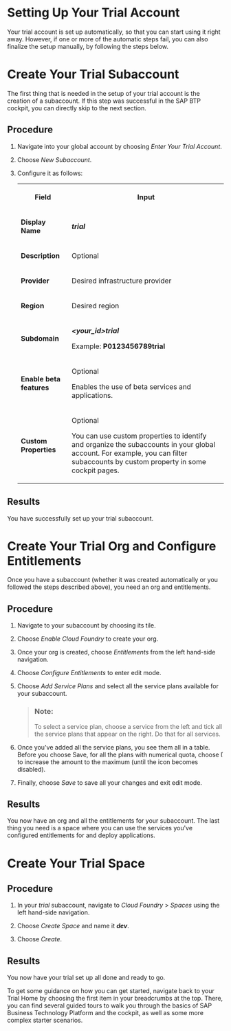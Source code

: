 <!-- loiofa5deb9cc4be4ca58070456cd2c47647 -->

# Setting Up Your Trial Account

Your trial account is set up automatically, so that you can start using it right away. However, if one or more of the automatic steps fail, you can also finalize the setup manually, by following the steps below.

 <a name="loiofa5deb9cc4be4ca58070456cd2c47647 loio495f2c2fff4341e895eb0fc294991557__loio495f2c2fff4341e895eb0fc294991557"/>

<!-- loio495f2c2fff4341e895eb0fc294991557 -->

# Create Your Trial Subaccount

The first thing that is needed in the setup of your trial account is the creation of a subaccount. If this step was successful in the SAP BTP cockpit, you can directly skip to the next section.



## Procedure

1.  Navigate into your global account by choosing *Enter Your Trial Account*.

2.  Choose *New Subaccount*.

3.  Configure it as follows:


    <table>
    <tr>
    <th>

    Field


    
    </th>
    <th>

    Input


    
    </th>
    </tr>
    <tr>
    <td>

    **Display Name**


    
    </td>
    <td>

    ***trial***


    
    </td>
    </tr>
    <tr>
    <td>

    **Description**


    
    </td>
    <td>

    Optional


    
    </td>
    </tr>
    <tr>
    <td>

    **Provider**


    
    </td>
    <td>

    Desired infrastructure provider


    
    </td>
    </tr>
    <tr>
    <td>

    **Region**


    
    </td>
    <td>

    Desired region


    
    </td>
    </tr>
    <tr>
    <td>

    **Subdomain**


    
    </td>
    <td>

    ***<your\_id\>trial***

    Example: **P0123456789trial**


    
    </td>
    </tr>
    <tr>
    <td>

    **Enable beta features**


    
    </td>
    <td>

    Optional

    Enables the use of beta services and applications.


    
    </td>
    </tr>
    <tr>
    <td>

    **Custom Properties**


    
    </td>
    <td>

    Optional

    You can use custom properties to identify and organize the subaccounts in your global account. For example, you can filter subaccounts by custom property in some cockpit pages.


    
    </td>
    </tr>
    </table>
    



## Results

You have successfully set up your trial subaccount.

 <a name="loiofa5deb9cc4be4ca58070456cd2c47647 loio3d54b2aee0c64f7b9e257b353818b47d__loio3d54b2aee0c64f7b9e257b353818b47d"/>

<!-- loio3d54b2aee0c64f7b9e257b353818b47d -->

# Create Your Trial Org and Configure Entitlements

Once you have a subaccount \(whether it was created automatically or you followed the steps described above\), you need an org and entitlements.



## Procedure

1.  Navigate to your subaccount by choosing its tile.

2.  Choose *Enable Cloud Foundry* to create your org.

3.  Once your org is created, choose *Entitlements* from the left hand-side navigation.

4.  Choose *Configure Entitlements* to enter edit mode.

5.  Choose *Add Service Plans* and select all the service plans available for your subaccount.

    > ### Note:  
    > To select a service plan, choose a service from the left and tick all the service plans that appear on the right. Do that for all services.

6.  Once you've added all the service plans, you see them all in a table. Before you choose Save, for all the plans with numerical quota, choose     to increase the amount to the maximum \(until the icon becomes disabled\).

7.  Finally, choose *Save* to save all your changes and exit edit mode.




<a name="loio3d54b2aee0c64f7b9e257b353818b47d__result_jqj_r3w_1jb"/>

## Results

You now have an org and all the entitlements for your subaccount. The last thing you need is a space where you can use the services you've configured entitlements for and deploy applications.

 <a name="loiofa5deb9cc4be4ca58070456cd2c47647 loioe9aed07891e545dd88192df013646897__loioe9aed07891e545dd88192df013646897"/>

<!-- loioe9aed07891e545dd88192df013646897 -->

# Create Your Trial Space



## Procedure

1.  In your *trial* subaccount, navigate to *Cloud Foundry* \> *Spaces* using the left hand-side navigation.

2.  Choose *Create Space* and name it ***dev***.

3.  Choose *Create*.




<a name="loioe9aed07891e545dd88192df013646897__result_q44_fjw_1jb"/>

## Results

You now have your trial set up all done and ready to go.

To get some guidance on how you can get started, navigate back to your Trial Home by choosing the first item in your breadcrumbs at the top. There, you can find several guided tours to walk you through the basics of SAP Business Technology Platform and the cockpit, as well as some more complex starter scenarios.

